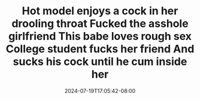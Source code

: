 --- 
title: "Hot model enjoys a cock in her drooling throat Fucked the asshole girlfriend This babe loves rough sex College student fucks her friend And sucks his cock until he cum inside her"
description: "nonton  video bokep Hot model enjoys a cock in her drooling throat Fucked the asshole girlfriend This babe loves rough sex College student fucks her friend And sucks his cock until he cum inside her instagram full vidio terbaru"
date: 2024-07-19T17:05:42-08:00
file_code: "g68rprqbz8vy"
draft: false
cover: "sb4rkzdqg1eq8ene.jpg"
tags: ["Hot", "model", "enjoys", "cock", "her", "drooling", "throat", "Fucked", "the", "asshole", "girlfriend", "This", "babe", "loves", "rough", "sex", "College", "student", "fucks", "her", "friend", "And", "sucks", "his", "cock", "until", "cum", "inside", "her", "bokep-indo", "bokep-viral", "bokep-ig"]
length: 613
fld_id: "1399316"
foldername: "AB010"
categories: ["AB010"]
views: 51
---